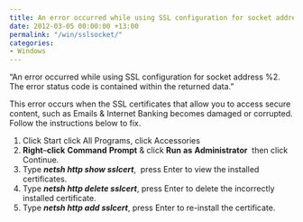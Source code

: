 ```yaml
---
title: An error occurred while using SSL configuration for socket address Error
date: 2012-03-05 00:00:00 +13:00
permalink: "/win/sslsocket/"
categories:
- Windows
---
```


&#8220;An error occurred while using SSL configuration for socket address %2. The error status code is contained within the returned data.&#8221;

This error occurs when the SSL certificates that allow you to access secure content, such as Emails & Internet Banking becomes damaged or corrupted. Follow the instructions below to fix.

  1. Click Start click All Programs, click Accessories
  2. **Right**&#8211;**click** **Command** **Prompt** & click **Run** **as** **Administrator**  then click Continue.
  3. Type **_netsh http show sslcert_**,  press Enter to view the installed certificates.
  4. Type **_netsh http delete sslcert_**, press Enter to delete the incorrectly installed certificate.
  5. Type **_netsh http add sslcert_**, press Enter to re-install the certificate.
